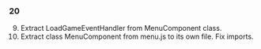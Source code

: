 ### 20

9. Extract LoadGameEventHandler from MenuComponent class.
10. Extract class MenuComponent from menu.js to its own file. Fix imports.
